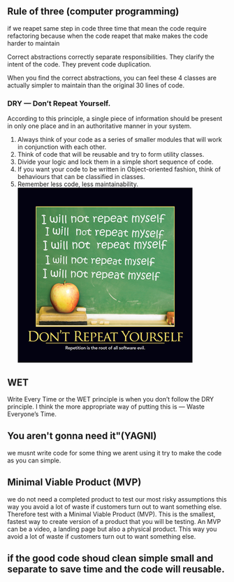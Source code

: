 
## Rule of three (computer programming)
if we reapet same step in code three time that mean the code require refactoring because when the code reapet that make makes the code harder to maintain

Correct abstractions correctly separate responsibilities. They clarify the intent of the code. They prevent code duplication.

When you find the correct abstractions, you can feel these 4 classes are actually simpler to maintain than the original 30 lines of code.

### DRY — Don’t Repeat Yourself.
According to this principle, a single piece of information should be present in only one place and in an authoritative manner in your system.

1. Always think of your code as a series of smaller modules that will work in conjunction with each other.
2. Think of code that will be reusable and try to form utility classes.
3. Divide your logic and lock them in a simple short sequence of code.
4. If you want your code to be written in Object-oriented fashion, think of behaviours that can be classified in classes.
5. Remember less code, less maintainability.
![](../img/401/class-07.png)
## WET
Write Every Time or the WET principle is when you don’t follow the DRY principle. I think the more appropriate way of putting this is — Waste Everyone’s Time.

## You aren't gonna need it"(YAGNI)
we musnt write code for some thing we arent using it try to make the code as you can simple.


## Minimal Viable Product (MVP)
we do not need a completed product to test our most risky assumptions this way you avoid a lot of waste if customers turn out to want something else. Therefore test with a Minimal Viable Product (MVP). This is the smallest, fastest way to create version of a product that you will be testing. An MVP can be a video, a landing page but also a physical product. This way you avoid a lot of waste if customers turn out to want something else.


## if the good code shoud clean simple small and separate to save time and the code will reusable. 